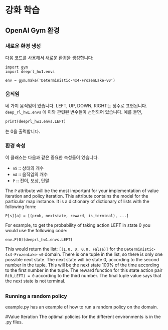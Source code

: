 # 강화 학습

## OpenAI Gym 환경
### 새로운 환경 생성

다음 코드를 사용해서 새로운 환경을 생성합니다: 

```
import gym
import deeprl_hw1.envs

env = gym.make('Deterministic-4x4-FrozenLake-v0')
```

### 움직임

네 가지 움직임이 있습니다. LEFT, UP, DOWN, RIGHT는 정수로 표현됩니다.
`deep_rl_hw1.envs` 에 이와 관련된 변수들이 선언되어 있습니다. 예를 들면,

```
print(deeprl_hw1.envs.LEFT)
```

는 0을 출력합니다.

### 환경 속성

이 클래스는 다음과 같은 중요한 속성들이 있습니다. 

- `nS` :: 상태의 개수 
- `nA` :: 움직임의 개수
- `P` :: 전이, 보상, 단말

The `P` attribute will be the most important for your implementation
of value iteration and policy iteration. This attribute contains the
model for the particular map instance. It is a dictionary of
dictionary of lists with the following form:

```
P[s][a] = [(prob, nextstate, reward, is_terminal), ...]
```

For example, to get the probability of taking action LEFT in state 0
you would use the following code:

```
env.P[0][deeprl_hw1.envs.LEFT]
```

This would return the list: `[(1.0, 0, 0.0, False)]` for the
`Deterministic-4x4-FrozenLake-v0` domain. There is one tuple in the
list, so there is only one possible next state. The next state will be
state 0, according to the second number in the tuple. This will be the
next state 100\% of the time according to the first number in the
tuple. The reward function for this state action pair `R(0,LEFT) = 0`
according to the third number. The final tuple value says that the
next state is not terminal.

##
### Running a random policy

example.py has an example of how to run a random policy on the domain.

#Value Iteration
The optimal policies for the different environments is in the <environment>.py files.

